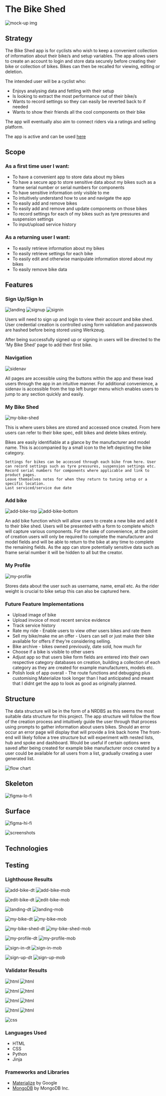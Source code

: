 # The Bike Shed

![mock-up img](/other-media/am-i-responsive.png)

## Strategy
The Bike Shed app is for cyclists who wish to keep a convenient collection of information about their bike/s and setup variables. The app allows users to create an account to login and store data securely before creating their bike or collection of bikes. Bikes can then be recalled for viewing, editing or deletion.

The intended user will be a cyclist who:
* Enjoys analysing data and fettling with their setup 
* Is looking to extract the most performance out of their bike/s
* Wants to record settings so they can easily be reverted back to if needed
* Wants to show their friends all the cool components on their bike 

The app will eventually also aim to connect riders via a ratings and selling platform.

The app is active and can be used [here](https://the-bike-shed-3d6351787c10.herokuapp.com/)

## Scope

### As a first time user I want:

* To have a convenient app to store data about my bikes
* To have a secure app to store sensitive data about my bikes such as a frame serial number or serial numbers for components
* To have sensitive information only visible to me 
* To intuitively understand how to use and navigate the app
* To easily add and remove bikes
* To easily add and remove and update components on those bikes
* To record settings for each of my bikes such as tyre pressures and suspension settings
* To input/upload service history

### As a returning user I want:

* To easily retrieve information about my bikes
* To easily retrieve settings for each bike
* To easily edit and otherwise manipulate information stored about my bikes
* To easily remove bike data 

## Features

### Sign Up/Sign In

![landing](/other-media/screenshots/landing.png) ![signup](/other-media/screenshots/signup.png) ![signin](/other-media/screenshots/sign-in.png)

Users will need to sign up and login to view their account and bike shed. User credential creation is controlled using form validation and passwords are hashed before being stored using Werkzeug.

After being successfully signed up or signing in users will be directed to the 'My Bike Shed' page to add their first bike.

### Navigation

![sidenav](/other-media/screenshots/sidenav.png)

All pages are accessible using the buttons within the app and these lead users through the app in an intuitive manner. For additional convenience, a sidenav is accessible from the top left burger menu which enables users to jump to any section quickly and easily.


### My Bike Shed

![my-bike-shed](/other-media/screenshots/mybikeshed.png)

This is where users bikes are stored and accessed once created. From here users can refer to their bike spec, edit bikes and delete bikes entirely. 

Bikes are easily identifiable at a glance by the manufacturer and model name. This is accompanied by a small icon to the left depicting the bike category.

    Settings for bikes can be accessed through each bike from here. User can record settings such as tyre pressures, suspension settings etc. 
    Record serial numbers for components where applicable and link to product pages.
    Leave themselves notes for when they return to tuning setup or a specific location.
    Last serviced/service due date

### Add bike

![add-bike-top](/other-media/screenshots/addbike-0.png) ![add-bike-bottom](other-media/screenshots/addbike-1.png)

An add bike function which will allow users to create a new bike and add it to their bike shed. Users will be presented with a form to complete which will capture various components. For the sake of convenience, at the point of creation users will only be required to complete the manufacturer and model fields and will be able to return to the bike at any time to complete the remaining fields. As the app can store potentially sensitive data such as frame serial number it will be hidden to all but the creator. 

### My Profile

![my-profile](/other-media/screenshots/myprofile.png)

Stores data about the user such as username, name, email etc. As the rider weight is crucial to bike setup this can also be captured here. 

### Future Feature Implementations
* Upload image of bike
* Upload invoice of most recent service evidence
* Track service history
* Rate my ride - Enable users to view other users bikes and rate them
* Sell my bike/make me an offer - Users can sell or just make their bike available for offers if they're considering selling.
* Bike archive - bikes owned previously, date sold, how much for
* Choose if a bike is visible to other users
* Adjust app so that users bike form fields are entered into their own respective category databases on creation, building a collection of each category as they are created for example manufacturers, models etc.
* Polish look of app overall - The route functions and debugging plus customising Materialize took longer than I had anticipated and meant that I didnt get the app to look as good as originally planned.

## Structure

The data structure will be in the form of a NRDBS as this seems the most suitable data structure for this project.
The app structure will follow the flow of the creation process and intuitively guide the user through that process using prompts to gather information about users bikes.
Should an error occur an error page will display that will provide a link back home
The front-end will likely follow a tree structure but will experiment with nested lists, hub and spoke and dashboard.
Would be useful if certain options were saved after being created for example bike manufacturer once created by a user could be available for all users from a list, gradually creating a user generated list.

![flow chart]()

## Skeleton

![figma-lo-fi](/other-media/figma-files/My-Bike-Shed-lo-fi.png)

## Surface
![figma-hi-fi](other-media/figma-files/My-Bike-Shed-hi-fi.png)

![screenshots]()

## Technologies

## Testing

### Lighthouse Results

![add-bike-dt](other-media/lighthouse-results/add-bike-desktop-lighthouse.png) ![add-bike-mob](other-media/lighthouse-results/add-bike-mob-lighthouse.png)

![edit-bike-dt](other-media/lighthouse-results/edit-bike-desktop-lighthouse.png) ![edit-bike-mob](other-media/lighthouse-results/edit-bike-mob-lighthouse.png)

![landing-dt](other-media/lighthouse-results/landing-desktop-lighthouse.png) ![landing-mob](other-media/lighthouse-results/landing-mob-lighthouse.png)

![my-bike-dt](other-media/lighthouse-results/my-bike-desktop-lighthouse.png) ![my-bike-mob](other-media/lighthouse-results/my-bike-mob-lighthouse.png)

![my-bike-shed-dt](other-media/lighthouse-results/my-bike-shed-desktop-lighthouse.png) ![my-bike-shed-mob](other-media/lighthouse-results/my-bike-shed-mob-lighthouse.png)

![my-profile-dt](other-media/lighthouse-results/my-profile-desktop-lighthouse.png) ![my-profile-mob](other-media/lighthouse-results/my-profile-mob-lighthouse.png)

![sign-in-dt](other-media/lighthouse-results/sign-in-desktop-lighthouse.png) ![sign-in-mob](other-media/lighthouse-results/sign-in-mob-lighthouse.png)

![sign-up-dt](other-media/lighthouse-results/sign-up-desktop-lighthouse.png) ![sign-up-mob](other-media/lighthouse-results/sign-up-mob-lighthouse.png)

### Validator Results

![html](other-media/validator-results/html/add-bike-validation.png) ![html](other-media/validator-results/html/edit-bike-validation.png)

![html](other-media/validator-results/html/landing-validation.png) ![html](other-media/validator-results/html/my-bike-shed-validation.png)

![html](other-media/validator-results/html/my-bike-validation.png) ![html](other-media/validator-results/html/my-profile-validation.png)

![html](other-media/validator-results/html/sign-in-validation.png) ![html](other-media/validator-results/html/sign-up-validation.png)

![css](other-media/validator-results/css/css-validation.png)

### Languages Used
* HTML
* CSS
* Python
* Jinja

### Frameworks and Libraries
* [Materialize](https://materializecss.com/about.html) by Google
* [MongoDB](https://www.mongodb.com/) by MongoDB Inc.
